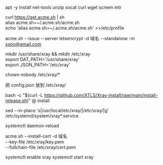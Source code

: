 apt -y install net-tools unzip socat curl wget screen mtr
     
curl https://get.acme.sh | sh  
alias acme.sh=~/.acme.sh/acme.sh  
echo 'alias acme.sh=~/.acme.sh/acme.sh' >>/etc/profile  

acme.sh --issue --server letsencrypt -d 域名 --standalone -m xxoo@gmail.com

mkdir /usr/share/xray && mkdir /etc/xray  
export DAT_PATH='/usr/share/xray'  
export JSON_PATH='/etc/xray'  

chown nobody /etc/xray/*

把 config.json 放到 /etc/xray/

bash -c "$(curl -L https://github.com/XTLS/Xray-install/raw/main/install-release.sh)" @ install

sed --in-place 's|/usr/local/etc/xray/|/etc/xray/|g' /etc/systemd/system/xray*.service  

systemctl daemon-reload

acme.sh --install-cert -d 域名 \
--key-file       /etc/xray/key.pem \
--fullchain-file /etc/xray/cert.pem

systemctl enable xray
systemctl start xray
